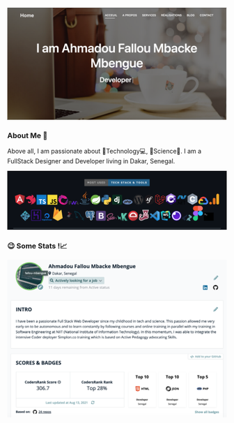 
![cover](https://github.com/Fallou-Mbengue/Fallou-Mbengue/blob/main/Dev-folio.png)
### About Me 👋

Above all, I am passionate about 🚀Technology💻, 🧪Science🔭.
I am a FullStack Designer and Developer living in Dakar, Senegal.

![cover](https://github.com/Fallou-Mbengue/Fallou-Mbengue/blob/main/Skills.png)

### 😉 Some Stats !📈

![cover](https://github.com/Fallou-Mbengue/Fallou-Mbengue/blob/main/profile.png)


<!--
**Fallou-Mbengue/Fallou-Mbengue** is a ✨ _special_ ✨ repository because its `README.md` (this file) appears on your GitHub profile.

Here are some ideas to get you started:

- 🔭 I’m currently working on ...
- 🌱 I’m currently learning ...
- 👯 I’m looking to collaborate on ...
- 🤔 I’m looking for help with ...
- 💬 Ask me about ...
- 📫 How to reach me: ...
- 😄 Pronouns: ...
- ⚡ Fun fact: ...
-->
